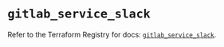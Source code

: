 # `gitlab_service_slack`

Refer to the Terraform Registry for docs: [`gitlab_service_slack`](https://registry.terraform.io/providers/gitlabhq/gitlab/17.1.0/docs/resources/service_slack).
